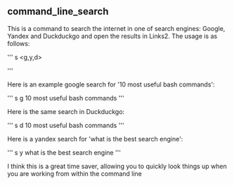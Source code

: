 ## command_line_search

This is a command to search the internet in one of  search engines: Google, Yandex and Duckduckgo and open the results in Links2. The usage is as follows:

'''
s <g,y,d> <search arguments>
'''

Here is an example google search for '10 most useful bash commands':

'''
s g 10 most useful bash commands
'''

Here is the same search in Duckduckgo:

'''
s d 10 most useful bash commands
'''

Here is a yandex search for 'what is the best search engine':

'''
s y what is the best search engine
'''

I think this is a great time saver, allowing you to quickly look things up when you are working from within the command line
